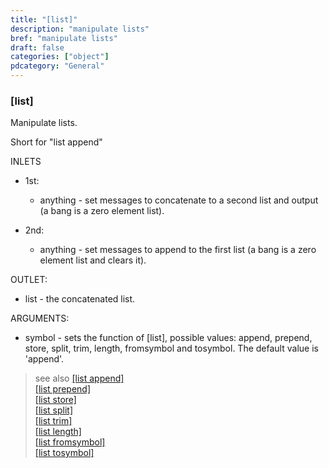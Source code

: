 ```yaml
---
title: "[list]"
description: "manipulate lists"
bref: "manipulate lists"
draft: false
categories: ["object"]
pdcategory: "General"
---
```


### [list]

Manipulate lists.

Short for "list append"

INLETS

- 1st:

  - anything - set messages to concatenate to a second list and output (a bang is a zero element list).

- 2nd:

  - anything - set messages to append to the first list (a bang is a zero element list and clears it).

OUTLET:

- list - the concatenated list.

ARGUMENTS:

- symbol - sets the function of [list], possible values: append, prepend, store, split, trim, length, fromsymbol and tosymbol. The default value is 'append'.

> see also [[list append]](../list-append)\
> [[list prepend]](../list-prepend)\
> [[list store]](../list-store)\
> [[list split]](../list-split)\
> [[list trim]](../list-trim)\
> [[list length]](../list-length)\
> [[list fromsymbol]](../list-fromsymbol)\
> [[list tosymbol]](../list-tosymbol)


